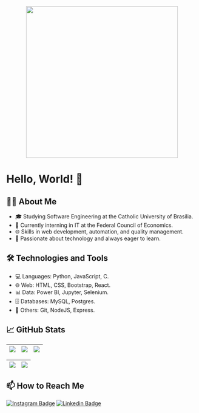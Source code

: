 <div style="display: inline_block" align="center">
  <img width="400" src="https://media1.tenor.com/m/8wBCqZH60U8AAAAC/computer-cat.gif" />
</div>

# Hello, World! 👋

## 👨‍💻 About Me

- 🎓 Studying Software Engineering at the Catholic University of Brasília.
- 💼 Currently interning in IT at the Federal Council of Economics.
- 🌐 Skills in web development, automation, and quality management.
- 🚀 Passionate about technology and always eager to learn.

## 🛠️ Technologies and Tools

- 💻 Languages: Python, JavaScript, C.
- 🌐 Web: HTML, CSS, Bootstrap, React.
- 📊 Data: Power BI, Jupyter, Selenium.
- 🗄️ Databases: MySQL, Postgres.
- 🚀 Others: Git, NodeJS, Express.

## 📈 GitHub Stats

| ![](http://github-profile-summary-cards.vercel.app/api/cards/stats?username=DaniloArujo&theme=nord_dark) | ![](http://github-profile-summary-cards.vercel.app/api/cards/repos-per-language?username=DaniloArujo&hide=Html&theme=nord_dark) | ![](http://github-profile-summary-cards.vercel.app/api/cards/most-commit-language?username=DaniloArujo&theme=nord_dark) |
| :-: | :-: | :-: |

| ![](http://github-profile-summary-cards.vercel.app/api/cards/profile-details?username=DaniloArujo&theme=nord_dark) | ![](https://github-readme-streak-stats.herokuapp.com/?user=DaniloArujo&hide_border=true&date_format=M%20j%5B%2C%20Y%5D&background=2D3742&stroke=2D3742&ring=6bbbca&fire=6bbbca&currStreakNum=fff&sideNums=6bbbca&currStreakLabel=6bbbca&sideLabels=fff&dates=fff) |
| :-: | :-: |

## 📫 How to Reach Me

[![Instagram Badge](https://img.shields.io/badge/Instagram-E4405F?style=for-the-badge&logo=instagram&logoColor=white)](https://www.instagram.com/danilo_araujomta/)
[![Linkedin Badge](https://img.shields.io/badge/-Linkedin-blue?style=for-the-badge&logo=Linkedin&logoColor=white&link=https://github.com/danilo-araujo-mota-b1342b219/)](https://www.linkedin.com/in/danilo-araujo-mota-b1342b219/)
